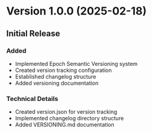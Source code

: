 # Version 1.0.0 (2025-02-18)

## Initial Release

### Added
- Implemented Epoch Semantic Versioning system
- Created version tracking configuration
- Established changelog structure
- Added versioning documentation

### Technical Details
- Created version.json for version tracking
- Implemented changelog directory structure
- Added VERSIONING.md documentation

